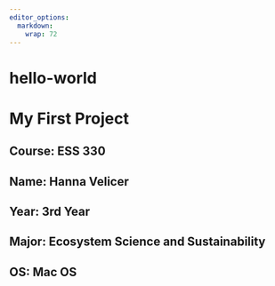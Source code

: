 ```yaml
---
editor_options: 
  markdown: 
    wrap: 72
---
```


# hello-world

# My First Project
## **Course**: ESS 330
## **Name**: Hanna Velicer
## **Year**: 3rd Year 
## **Major**: Ecosystem Science and Sustainability
## **OS**: Mac OS
